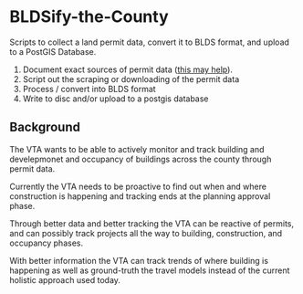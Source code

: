 # BLDSify-the-County
Scripts to collect a land permit data, convert it to BLDS format, and upload to a PostGIS Database.

1. Document exact sources of permit data ([this may help](https://github.com/vta/GIS-Resources-Santa-Clara-County)).
1. Script out the scraping or downloading of the permit data
1. Process / convert into BLDS format
1. Write to disc and/or upload to a postgis database


## Background
The VTA wants to be able to actively monitor and track building and develepmonet and occupancy of buildings across the county through permit data.

Currently the VTA needs to be proactive to find out when and where construction is happening and tracking ends at the planning approval phase.  

Through better data and better tracking the VTA can be reactive of permits, and can possibly track projects all the way to building, construction, and occupancy phases.

With better information the VTA can track trends of where building is happening as well as ground-truth the travel models instead of the current holistic approach used today.
